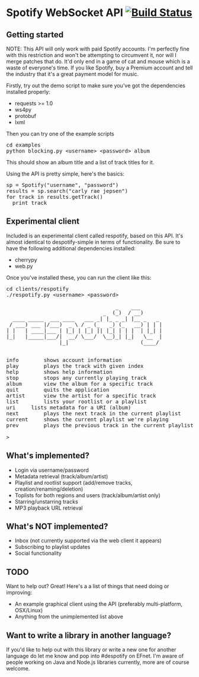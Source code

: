 Spotify WebSocket API [![Build Status](https://travis-ci.org/stepan/spotify-websocket-api.png?branch=master)](https://travis-ci.org/stepan/spotify-websocket-api)
=====================

Getting started
---------------

NOTE: This API will only work with paid Spotify accounts. I'm perfectly fine with this restriction and won't be attempting to circumvent it, nor will I merge patches that do. It'd only end in a game of cat and mouse which is a waste of everyone's time. If you like Spotify, buy a Premium account and tell the industry that it's a great payment model for music.

Firstly, try out the demo script to make sure you've got the dependencies installed properly:

* requests >= 1.0
* ws4py
* protobuf
* lxml

Then you can try one of the example scripts

<pre>
cd examples
python blocking.py &lt;username&gt; &lt;password&gt; album
</pre>

This should show an album title and a list of track titles for it.

Using the API is pretty simple, here's the basics:

<pre>
sp = Spotify("username", "password")
results = sp.search("carly rae jepsen")
for track in results.getTrack()
  print track
</pre>

Experimental client
-------------------

Included is an experimental client called respotify, based on this API. It's almost identical to
despotify-simple in terms of functionality. Be sure to have the following additional dependencies installed:

* cherrypy
* web.py

Once you've installed these, you can run the client like this:

<pre>
cd clients/respotify
./respotify.py &lt;username&gt; &lt;password&gt;

                                   _    ___       
                               _  (_)  / __)      
  ____ _____  ___ ____   ___ _| |_ _ _| |__ _   _ 
 / ___) ___ |/___)  _ \ / _ (_   _) (_   __) | | |
| |   | ____|___ | |_| | |_| || |_| | | |  | |_| |
|_|   |_____|___/|  __/ \___/  \__)_| |_|   \__  |
                 |_|                       (____/ 

	
info		shows account information
play		plays the track with given index
help		shows help information
stop		stops any currently playing track
album		view the album for a specific track
quit		quits the application
artist		view the artist for a specific track
list		lists your rootlist or a playlist
uri		lists metadata for a URI (album)
next		plays the next track in the current playlist
current		shows the current playlist we're playing
prev		plays the previous track in the current playlist

>
</pre>

What's implemented?
-------------------

* Login via username/password
* Metadata retrieval (track/album/artist)
* Playlist and rootlist support (add/remove tracks, creation/renaming/deletion)
* Toplists for both regions and users (track/album/artist only)
* Starring/unstarring tracks
* MP3 playback URL retrieval

What's NOT implemented?
-----------------------
* Inbox (not currently supported via the web client it appears)
* Subscribing to playlist updates
* Social functionality

TODO
----

Want to help out? Great! Here's a a list of things that need doing or improving:

* An example graphical client using the API (preferably multi-platform, OSX/Linux)
* Anything from the unimplemented list above

Want to write a library in another language?
--------------------------------------------

If you'd like to help out with this library or write a new one for another language do let me know and pop into #despotify on EFnet. I'm aware of people working on Java and Node.js libraries currently, more are of course welcome.
